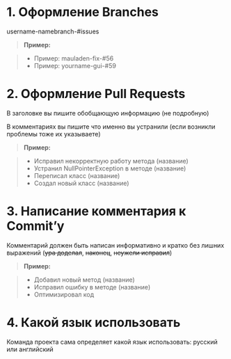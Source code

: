 # 1. Оформление Branches

username-namebranch-#issues

> **Пример:**

> - Пример: mauladen-fix-#56
> - Пример: yourname-gui-#59

# 2. Оформление Pull Requests

В заголовке вы пишите обобщающую информацию (не подробную)

В комментариях вы пишите что именно вы устранили (если возникли проблемы тоже их указываете)

> **Пример:**

> - Исправил некорректную работу метода (название)
> - Устранил NullPointerException в методе (название)
> - Переписал класс (название)
> - Создал новый класс (название)

# 3. Написание комментария к Сommit’у

Комментарий должен быть написан информативно и кратко без лишних выражений (~~ура доделал~~, ~~наконец~~, ~~неужели исправил~~)

> **Пример:**

> - Добавил новый метод (название)
> - Исправил ошибку в методе (название)
> - Оптимизировал код

# 4. Какой язык использовать
Команда проекта сама определяет какой язык использовать: русский или английский